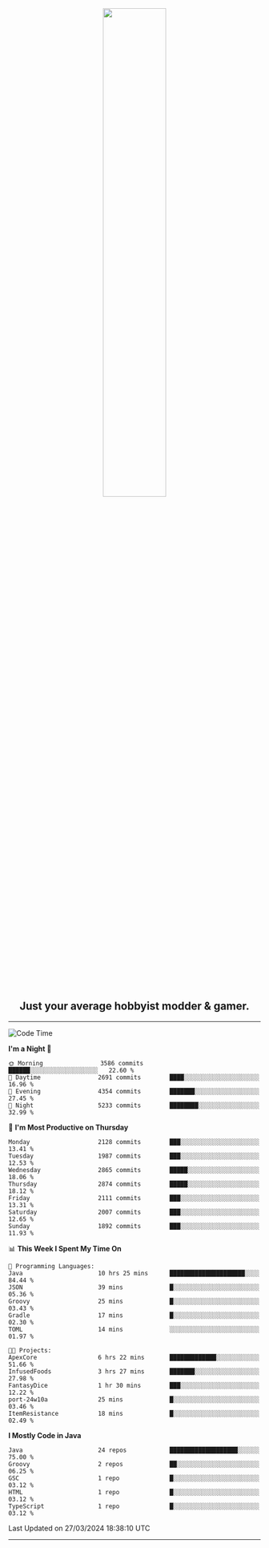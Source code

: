 <div align="center">
  <a href="https://apexmodder.xyz/"><img width="50%" height="50%" src="https://i.imgur.com/pc4HkGz.png"></a>
</div>
<h2 align="center">Just your average hobbyist modder & gamer.</h2>

---

<!--START_SECTION:waka-->
![Code Time](http://img.shields.io/badge/Code%20Time-938%20hrs%2015%20mins-blue)

**I'm a Night 🦉** 

```text
🌞 Morning                3586 commits        ██████░░░░░░░░░░░░░░░░░░░   22.60 % 
🌆 Daytime                2691 commits        ████░░░░░░░░░░░░░░░░░░░░░   16.96 % 
🌃 Evening                4354 commits        ███████░░░░░░░░░░░░░░░░░░   27.45 % 
🌙 Night                  5233 commits        ████████░░░░░░░░░░░░░░░░░   32.99 % 
```
📅 **I'm Most Productive on Thursday** 

```text
Monday                   2128 commits        ███░░░░░░░░░░░░░░░░░░░░░░   13.41 % 
Tuesday                  1987 commits        ███░░░░░░░░░░░░░░░░░░░░░░   12.53 % 
Wednesday                2865 commits        █████░░░░░░░░░░░░░░░░░░░░   18.06 % 
Thursday                 2874 commits        █████░░░░░░░░░░░░░░░░░░░░   18.12 % 
Friday                   2111 commits        ███░░░░░░░░░░░░░░░░░░░░░░   13.31 % 
Saturday                 2007 commits        ███░░░░░░░░░░░░░░░░░░░░░░   12.65 % 
Sunday                   1892 commits        ███░░░░░░░░░░░░░░░░░░░░░░   11.93 % 
```


📊 **This Week I Spent My Time On** 

```text
💬 Programming Languages: 
Java                     10 hrs 25 mins      █████████████████████░░░░   84.44 % 
JSON                     39 mins             █░░░░░░░░░░░░░░░░░░░░░░░░   05.36 % 
Groovy                   25 mins             █░░░░░░░░░░░░░░░░░░░░░░░░   03.43 % 
Gradle                   17 mins             █░░░░░░░░░░░░░░░░░░░░░░░░   02.30 % 
TOML                     14 mins             ░░░░░░░░░░░░░░░░░░░░░░░░░   01.97 % 

🐱‍💻 Projects: 
ApexCore                 6 hrs 22 mins       █████████████░░░░░░░░░░░░   51.66 % 
InfusedFoods             3 hrs 27 mins       ███████░░░░░░░░░░░░░░░░░░   27.98 % 
FantasyDice              1 hr 30 mins        ███░░░░░░░░░░░░░░░░░░░░░░   12.22 % 
port-24w10a              25 mins             █░░░░░░░░░░░░░░░░░░░░░░░░   03.46 % 
ItemResistance           18 mins             █░░░░░░░░░░░░░░░░░░░░░░░░   02.49 % 
```

**I Mostly Code in Java** 

```text
Java                     24 repos            ███████████████████░░░░░░   75.00 % 
Groovy                   2 repos             ██░░░░░░░░░░░░░░░░░░░░░░░   06.25 % 
GSC                      1 repo              █░░░░░░░░░░░░░░░░░░░░░░░░   03.12 % 
HTML                     1 repo              █░░░░░░░░░░░░░░░░░░░░░░░░   03.12 % 
TypeScript               1 repo              █░░░░░░░░░░░░░░░░░░░░░░░░   03.12 % 
```




 Last Updated on 27/03/2024 18:38:10 UTC
<!--END_SECTION:waka-->

---
